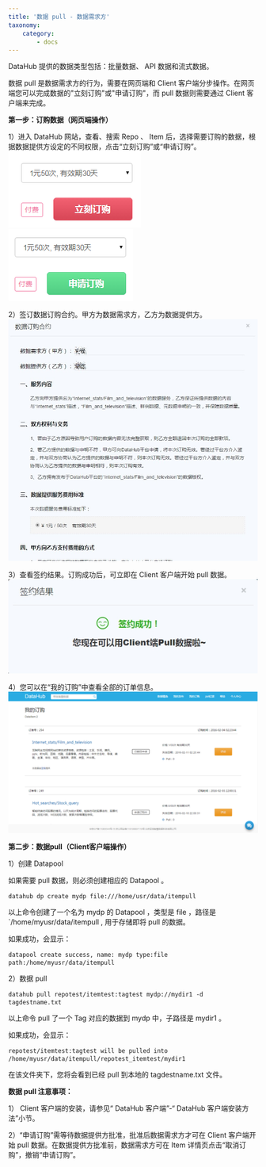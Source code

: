 ```yaml
---
title: '数据 pull - 数据需求方'
taxonomy:
    category:
        - docs
---
```


DataHub 提供的数据类型包括：批量数据、 API 数据和流式数据。

数据 pull 是数据需求方的行为，需要在网页端和 Client 客户端分步操作。在网页端您可以完成数据的"立刻订购"或"申请订购"，而 pull 数据则需要通过 Client 客户端来完成。

**第一步：订购数据（网页端操作）**

1）进入 DataHub 网站，查看、搜索 Repo 、 Item 后，选择需要订购的数据，根据数据提供方设定的不同权限，点击“立刻订购”或“申请订购”。
![](immediate_to_buy.png)![](apply_to_buy.png)
  
2）签订数据订购合约。甲方为数据需求方，乙方为数据提供方。
![](contract.jpg)
 
3）查看签约结果。订购成功后，可立即在 Client 客户端开始 pull 数据。
![](success_to_buy.jpg)
 
4）您可以在“我的订购”中查看全部的订单信息。
![](my_order.png)
 
**第二步：数据pull（Client客户端操作）**

1）创建 Datapool

如果需要 pull 数据，则必须创建相应的 Datapool 。

	datahub dp create mydp file:///home/usr/data/itempull

以上命令创建了一个名为 mydp 的 Datapool ，类型是 file ，路径是`/home/myusr/data/itempull , 用于存储即将 pull 的数据。

如果成功，会显示：

	datapool create success, name: mydp type:file path:/home/myusr/data/itempull

2）数据 pull

	datahub pull repotest/itemtest:tagtest mydp://mydir1 -d tagdestname.txt

以上命令 pull 了一个 Tag 对应的数据到 mydp 中，子路径是 mydir1 。

如果成功，会显示：

	repotest/itemtest:tagtest will be pulled into /home/myusr/data/itempull/repotest_itemtest/mydir1

在该文件夹下，您将会看到已经 pull 到本地的 tagdestname.txt 文件。

**数据 pull 注意事项：**

1） Client 客户端的安装，请参见“ DataHub 客户端”-“ DataHub 客户端安装方法”小节。

2）“申请订购”需等待数据提供方批准，批准后数据需求方才可在 Client 客户端开始 pull 数据。在数据提供方批准前，数据需求方可在 Item 详情页点击“取消订购”，撤销“申请订购”。
